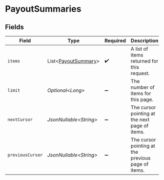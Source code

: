 # PayoutSummaries


## Fields

| Field                                                            | Type                                                             | Required                                                         | Description                                                      | Example                                                          |
| ---------------------------------------------------------------- | ---------------------------------------------------------------- | ---------------------------------------------------------------- | ---------------------------------------------------------------- | ---------------------------------------------------------------- |
| `items`                                                          | List\<[PayoutSummary](../../models/components/PayoutSummary.md)> | :heavy_check_mark:                                               | A list of items returned for this request.                       |                                                                  |
| `limit`                                                          | *Optional\<Long>*                                                | :heavy_minus_sign:                                               | The number of items for this page.                               | 20                                                               |
| `nextCursor`                                                     | *JsonNullable\<String>*                                          | :heavy_minus_sign:                                               | The cursor pointing at the next page of items.                   | ZXhhbXBsZTE                                                      |
| `previousCursor`                                                 | *JsonNullable\<String>*                                          | :heavy_minus_sign:                                               | The cursor pointing at the previous page of items.               | Xkjss7asS                                                        |